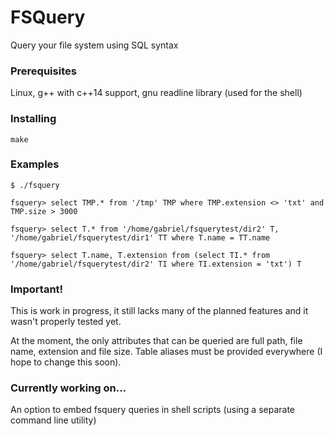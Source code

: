 # FSQuery

Query your file system using SQL syntax

### Prerequisites

Linux, g++ with c++14 support, gnu readline library (used for the shell)

### Installing

```
make
```

### Examples

```
$ ./fsquery

fsquery> select TMP.* from '/tmp' TMP where TMP.extension <> 'txt' and TMP.size > 3000

fsquery> select T.* from '/home/gabriel/fsquerytest/dir2' T, '/home/gabriel/fsquerytest/dir1' TT where T.name = TT.name

fsquery> select T.name, T.extension from (select TI.* from '/home/gabriel/fsquerytest/dir2' TI where TI.extension = 'txt') T
```

### Important!

This is work in progress, it still lacks many of the planned features and it wasn't properly tested yet.

At the moment, the only attributes that can be queried are full path, file name, extension and file size. Table aliases must be provided everywhere (I hope to change this soon).

### Currently working on...

An option to embed fsquery queries in shell scripts (using a separate command line utility)
